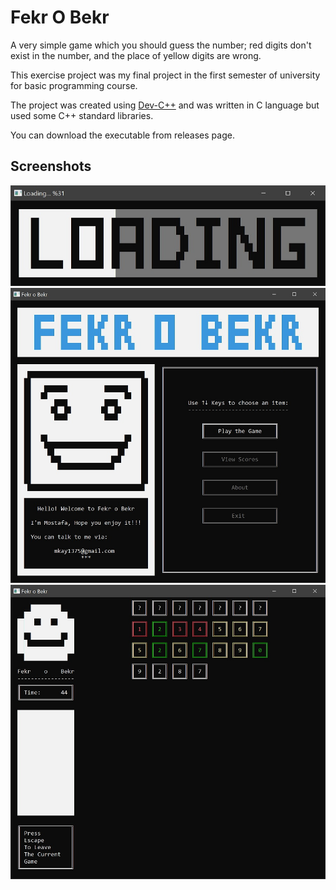 # Fekr O Bekr

A very simple game which you should guess the number;
red digits don't exist in the number, and the place of
yellow digits are wrong.

This exercise project was my final project in 
the first semester of university for basic programming
course.

The project was created using [Dev-C++](https://github.com/Embarcadero/Dev-Cpp)
and was written in C language but used some C++ standard libraries.

You can download the executable from releases page.

## Screenshots

![Screenshot of Fekr O Bekr](screen1.jpg)
![Screenshot of Fekr O Bekr](screen2.jpg)
![Screenshot of Fekr O Bekr](screen3.jpg)